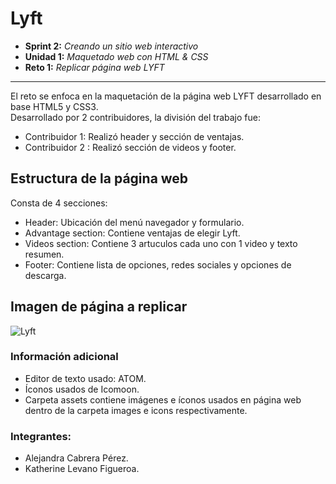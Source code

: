 # Lyft

* **Sprint 2:** _Creando un sitio web interactivo_
* **Unidad 1:** _Maquetado web con HTML & CSS_
* **Reto 1:** _Replicar página web LYFT_

***

El reto se enfoca en la maquetación de la página web LYFT desarrollado en base HTML5 y CSS3.  
Desarrollado por 2 contribuidores, la división del trabajo fue:
 * Contribuidor 1: Realizó header y sección de ventajas.
 * Contribuidor 2 : Realizó sección de videos y footer.

## Estructura de la página web  

Consta de 4 secciones:  

* Header: Ubicación del menú navegador y formulario.
* Advantage section: Contiene ventajas de elegir Lyft.
* Videos section: Contiene 3 artuculos cada uno con 1 video y texto resumen.  
* Footer: Contiene lista de opciones, redes sociales y opciones de descarga.

## Imagen de página a replicar

  ![Lyft](docs/fullpage.png)

### Información adicional

* Editor de texto usado: ATOM.  
* Íconos usados de Icomoon.
* Carpeta assets contiene imágenes e íconos usados en página web dentro de la carpeta images e icons respectivamente.

### Integrantes:
* Alejandra Cabrera Pérez.  
* Katherine Levano Figueroa.
